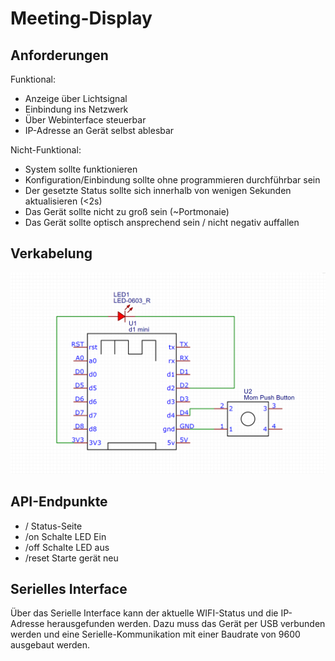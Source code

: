 # Meeting-Display
## Anforderungen
Funktional:
 - Anzeige über Lichtsignal
 - Einbindung ins Netzwerk
 - Über Webinterface steuerbar
 - IP-Adresse an Gerät selbst ablesbar

Nicht-Funktional:
 - System sollte funktionieren
 - Konfiguration/Einbindung sollte ohne programmieren durchführbar sein
 - Der gesetzte Status sollte sich innerhalb von wenigen Sekunden aktualisieren (<2s)
 - Das Gerät sollte nicht zu groß sein (~Portmonaie)
 - Das Gerät sollte optisch ansprechend sein / nicht negativ auffallen

## Verkabelung
<img src="https://raw.githubusercontent.com/lambnoah99/meeting/master/schematic.PNG">

## API-Endpunkte

- /
    Status-Seite
- /on
    Schalte LED Ein
- /off
    Schalte LED aus
- /reset
    Starte gerät neu

## Serielles Interface

Über das Serielle Interface kann der aktuelle WIFI-Status und die IP-Adresse herausgefunden werden.
Dazu muss das Gerät per USB verbunden werden und eine Serielle-Kommunikation mit einer Baudrate von 9600 ausgebaut werden.
